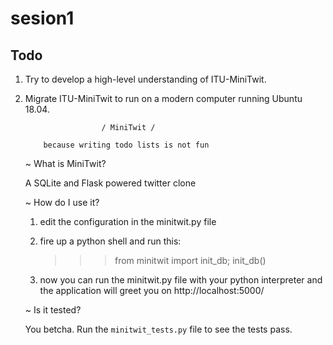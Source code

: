 # sesion1

## Todo
1) Try to develop a high-level understanding of ITU-MiniTwit.
2) Migrate ITU-MiniTwit to run on a modern computer running Ubuntu 18.04.

                        / MiniTwit /

           because writing todo lists is not fun


    ~ What is MiniTwit?

      A SQLite and Flask powered twitter clone

    ~ How do I use it?

      1. edit the configuration in the minitwit.py file

      2. fire up a python shell and run this:

         >>> from minitwit import init_db; init_db()

      3. now you can run the minitwit.py file with your
         python interpreter and the application will
         greet you on http://localhost:5000/
	
    ~ Is it tested?

      You betcha.  Run the `minitwit_tests.py` file to
      see the tests pass.
